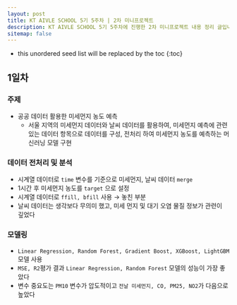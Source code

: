 ```yaml
---
layout: post
title: KT AIVLE SCHOOL 5기 5주차 | 2차 미니프로젝트
description: KT AIVLE SCHOOL 5기 5주차에 진행한 2차 미니프로젝트 내용 정리 글입니다.
sitemap: false
---
```


* this unordered seed list will be replaced by the toc
{:toc}


## 1일차

### 주제

- 공공 데이터 활용한 미세먼지 농도 예측
    - 서울 지역의 미세먼지 데이터와 날씨 데이터를 활용하여, 미세먼지 예측에 관련 있는 데이터 항목으로 데이터를 구성, 전처리 하여 미세먼지 농도를 예측하는 머신러닝 모델 구현

### 데이터 전처리 및 분석

- 시계열 데이터로 `time` 변수를 기준으로 미세먼지, 날씨 데이터 `merge`
- 1시간 후 미세먼지 농도를 `target` 으로 설정
- 시계열 데이터로 `ffill, bfill` 사용 → 놓친 부분
- 날씨 데이터는 생각보다 무의미 했고, 미세 먼지 및 대기 오염 물질 정보가 관련이 깊었다

### 모델링

- `Linear Regression, Random Forest, Gradient Boost, XGBoost, LightGBM` 모델 사용
- `MSE, R2`평가 결과 `Linear Regression, Random Forest` 모델의 성능이 가장 좋았다
- 변수 중요도는 `PM10` 변수가 압도적이고 `전날 미세먼지, CO, PM25, NO2`가 다음으로 높았다